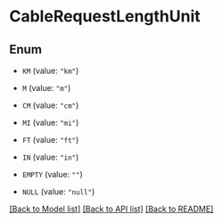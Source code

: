 # CableRequestLengthUnit

## Enum


* `KM` (value: `"km"`)

* `M` (value: `"m"`)

* `CM` (value: `"cm"`)

* `MI` (value: `"mi"`)

* `FT` (value: `"ft"`)

* `IN` (value: `"in"`)

* `EMPTY` (value: `""`)

* `NULL` (value: `"null"`)


[[Back to Model list]](../README.md#documentation-for-models) [[Back to API list]](../README.md#documentation-for-api-endpoints) [[Back to README]](../README.md)


